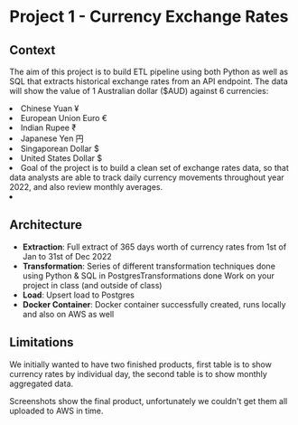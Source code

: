# Project 1 - Currency Exchange Rates

## Context 

The aim of this project is to build ETL pipeline using both Python as well as SQL that extracts historical exchange rates from an API endpoint. 
The data will show the value of 1 Australian dollar ($AUD) against 6 currencies:
<li>Chinese Yuan ¥</li>
<li>European Union Euro € </li>
<li>Indian Rupee ₹ </li>
<li>Japanese Yen 円 </li>
<li>Singaporean Dollar $ </li>
<li>United States Dollar $ </li>
<li>Goal of the project is to build a clean set of exchange rates data, so that data analysts are able to track daily currency movements throughout year 2022, and also review monthly averages. </li>

<li></li>

## Architecture 

- **Extraction**: Full extract of 365 days worth of currency rates from 1st of Jan to 31st of Dec 2022
- **Transformation**: Series of different transformation techniques done using Python & SQL in PostgresTransformations done Work on your project in class (and outside of class) 
- **Load**: Upsert load to Postgres 
- **Docker Container**: Docker container successfully created, runs locally and also on AWS as well 

## Limitations 

We initially wanted to have two finished products, first table is to show currency rates by individual day, the second table is to show monthly aggregated data.

Screenshots show the final product, unfortunately we couldn't get them all uploaded to AWS in time.


